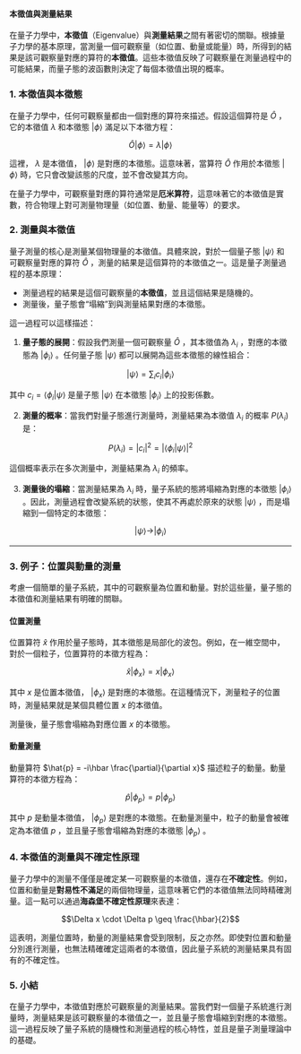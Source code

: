 #### 本徵值與測量結果

在量子力學中，**本徵值**（Eigenvalue）與**測量結果**之間有著密切的關聯。根據量子力學的基本原理，當測量一個可觀察量（如位置、動量或能量）時，所得到的結果是該可觀察量對應的算符的**本徵值**。這些本徵值反映了可觀察量在測量過程中的可能結果，而量子態的波函數則決定了每個本徵值出現的概率。

### **1. 本徵值與本徵態**

在量子力學中，任何可觀察量都由一個對應的算符來描述。假設這個算符是  $`\hat{O}`$ ，它的本徵值  $`\lambda`$  和本徵態  $`|\phi\rangle`$  滿足以下本徵方程：

```math
\hat{O} |\phi\rangle = \lambda |\phi\rangle
```

這裡， $`\lambda`$  是本徵值， $`|\phi\rangle`$  是對應的本徵態。這意味著，當算符  $`\hat{O}`$  作用於本徵態  $`|\phi\rangle`$  時，它只會改變該態的尺度，並不會改變其方向。

在量子力學中，可觀察量對應的算符通常是**厄米算符**，這意味著它的本徵值是實數，符合物理上對可測量物理量（如位置、動量、能量等）的要求。

### **2. 測量與本徵值**

量子測量的核心是測量某個物理量的本徵值。具體來說，對於一個量子態  $`|\psi\rangle`$  和可觀察量對應的算符  $`\hat{O}`$ ，測量的結果是這個算符的本徵值之一。這是量子測量過程的基本原理：

- 測量過程的結果是這個可觀察量的**本徵值**，並且這個結果是隨機的。
- 測量後，量子態會“塌縮”到與測量結果對應的本徵態。

這一過程可以這樣描述：

1. **量子態的展開**：假設我們測量一個可觀察量  $`\hat{O}`$ ，其本徵值為  $`\lambda_i`$ ，對應的本徵態為  $`|\phi_i\rangle`$ 。任何量子態  $`|\psi\rangle`$  都可以展開為這些本徵態的線性組合：
   
```math
|\psi\rangle = \sum_i c_i |\phi_i\rangle
```

   其中  $`c_i = \langle \phi_i | \psi \rangle`$  是量子態  $`|\psi\rangle`$  在本徵態  $`|\phi_i\rangle`$  上的投影係數。

2. **測量的概率**：當我們對量子態進行測量時，測量結果為本徵值  $`\lambda_i`$  的概率  $`P(\lambda_i)`$  是：
   
```math
P(\lambda_i) = |c_i|^2 = |\langle \phi_i | \psi \rangle|^2
```

   這個概率表示在多次測量中，測量結果為  $`\lambda_i`$  的頻率。

3. **測量後的塌縮**：當測量結果為  $`\lambda_i`$  時，量子系統的態將塌縮為對應的本徵態  $`|\phi_i\rangle`$ 。因此，測量過程會改變系統的狀態，使其不再處於原來的狀態  $`|\psi\rangle`$ ，而是塌縮到一個特定的本徵態：
   
```math
|\psi\rangle \rightarrow |\phi_i\rangle
```


---

### **3. 例子：位置與動量的測量**

考慮一個簡單的量子系統，其中的可觀察量為位置和動量。對於這些量，量子態的本徵值和測量結果有明確的關聯。

#### 位置測量

位置算符  $`\hat{x}`$  作用於量子態時，其本徵態是局部化的波包。例如，在一維空間中，對於一個粒子，位置算符的本徵方程為：

```math
\hat{x} |\phi_x\rangle = x |\phi_x\rangle
```

其中  $`x`$  是位置本徵值， $`|\phi_x\rangle`$  是對應的本徵態。在這種情況下，測量粒子的位置時，測量結果就是某個具體位置  $`x`$  的本徵值。

測量後，量子態會塌縮為對應位置  $`x`$  的本徵態。

#### 動量測量

動量算符  $`\hat{p} = -i\hbar \frac{\partial}{\partial x}`$  描述粒子的動量。動量算符的本徵方程為：

```math
\hat{p} |\phi_p\rangle = p |\phi_p\rangle
```

其中  $`p`$  是動量本徵值， $`|\phi_p\rangle`$  是對應的本徵態。在動量測量中，粒子的動量會被確定為本徵值  $`p`$ ，並且量子態會塌縮為對應的本徵態  $`|\phi_p\rangle`$ 。

### **4. 本徵值的測量與不確定性原理**

量子力學中的測量不僅僅是確定某一可觀察量的本徵值，還存在**不確定性**。例如，位置和動量是**對易性不滿足**的兩個物理量，這意味著它們的本徵值無法同時精確測量。這一點可以通過**海森堡不確定性原理**來表達：

```math
\Delta x \cdot \Delta p \geq \frac{\hbar}{2}
```

這表明，測量位置時，動量的測量結果會受到限制，反之亦然。即使對位置和動量分別進行測量，也無法精確確定這兩者的本徵值，因此量子系統的測量結果具有固有的不確定性。

### **5. 小結**

在量子力學中，本徵值對應於可觀察量的測量結果。當我們對一個量子系統進行測量時，測量結果是該可觀察量的本徵值之一，並且量子態會塌縮到對應的本徵態。這一過程反映了量子系統的隨機性和測量過程的核心特性，並且是量子測量理論中的基礎。